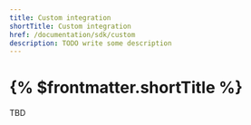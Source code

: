 ```yaml
---
title: Custom integration
shortTitle: Custom integration
href: /documentation/sdk/custom
description: TODO write some description
---
```


# {% $frontmatter.shortTitle %}

TBD
